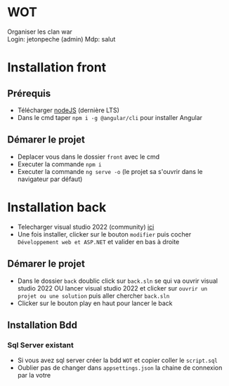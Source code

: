 # WOT 

Organiser les clan war  
Login: jetonpeche (admin)
Mdp: salut

# Installation front

## Prérequis

- Télécharger [nodeJS](https://nodejs.org/en/download) (dernière LTS)
- Dans le cmd taper `npm i -g @angular/cli` pour installer Angular

## Démarer le projet

- Deplacer vous dans le dossier `front` avec le cmd
- Executer la commande `npm i`
- Executer la commande `ng serve -o` (le projet sa s'ouvrir dans le navigateur par défaut)

# Installation back

- Telecharger visual studio 2022 (community) [ici](https://visualstudio.microsoft.com/fr/downloads/)
- Une fois installer, clicker sur le bouton `modifier` puis cocher `Développement web et ASP.NET` et valider en bas à droite

## Démarer le projet

- Dans le dossier `back` doublic click sur `back.sln` se qui va ouvrir visual studio 2022
  OU
  lancer visual studio 2022 et clicker sur `ouvrir un projet ou une solution` puis aller chercher `back.sln`
- Clicker sur le bouton play en haut pour lancer le back

## Installation Bdd

### Sql Server existant
- Si vous avez sql server créer la bdd `WOT` et copier coller le `script.sql`
- Oublier pas de changer dans `appsettings.json` la chaine de connexion par la votre
